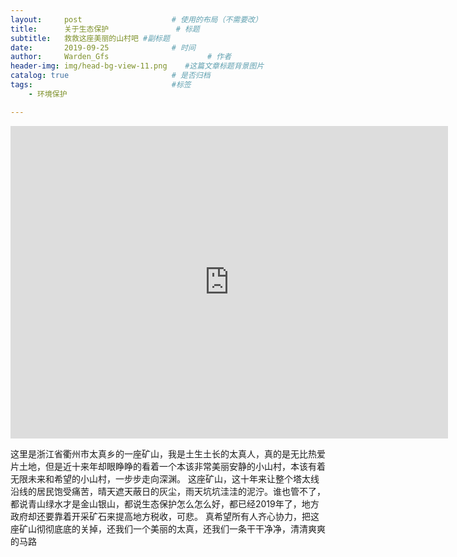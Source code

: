 ```yaml
---
layout:     post                    # 使用的布局（不需要改）
title:      关于生态保护               # 标题 
subtitle:   救救这座美丽的山村吧 #副标题
date:       2019-09-25              # 时间
author:     Warden_Gfs                      # 作者
header-img: img/head-bg-view-11.png    #这篇文章标题背景图片
catalog: true                       # 是否归档
tags:                               #标签
    - 环境保护

---
```

<iframe src="https://720yun.com/t/73vki98h77w" frameborder="no" width="700" height="500" ></iframe>

这里是浙江省衢州市太真乡的一座矿山，我是土生土长的太真人，真的是无比热爱片土地，但是近十来年却眼睁睁的看着一个本该非常美丽安静的小山村，本该有着无限未来和希望的小山村，一步步走向深渊。
这座矿山，这十年来让整个塔太线沿线的居民饱受痛苦，晴天遮天蔽日的灰尘，雨天坑坑洼洼的泥泞。谁也管不了，都说青山绿水才是金山银山，都说生态保护怎么怎么好，都已经2019年了，地方政府却还要靠着开采矿石来提高地方税收，可悲。
真希望所有人齐心协力，把这座矿山彻彻底底的关掉，还我们一个美丽的太真，还我们一条干干净净，清清爽爽的马路

